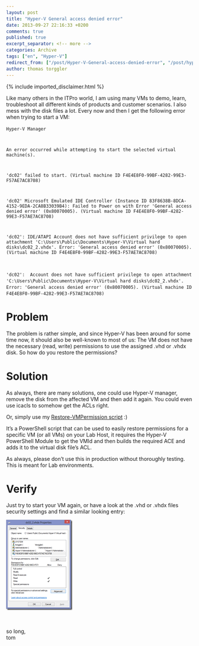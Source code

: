 ```yaml
---
layout: post
title: "Hyper-V General access denied error"
date: 2013-09-27 22:16:33 +0200
comments: true
published: true
excerpt_separator: <!-- more -->
categories: Archive
tags: ["en", "Hyper-V"]
redirect_from: ["/post/Hyper-V-General-access-denied-error", "/post/hyper-v-general-access-denied-error"]
author: thomas torggler
---
```

<!-- more -->
{% include imported_disclaimer.html %}
<p>Like many others in the ITPro world, I am using many VMs to demo, learn, troubleshoot all different kinds of products and customer scenarios. I also mess with the disk files a lot. Every now and then I get the following error when trying to start a VM:</p>  <p><code>Hyper-V Manager </p>    <p>An error occurred while attempting to start the selected virtual machine(s). </p>    <p>'dc02' failed to start. (Virtual machine ID F4E4E8F0-99BF-4282-99E3-F57AE7AC8708) </p>    <p>'dc02' Microsoft Emulated IDE Controller (Instance ID 83F8638B-8DCA-4152-9EDA-2CA8B33039B4): Failed to Power on with Error 'General access denied error' (0x80070005). (Virtual machine ID F4E4E8F0-99BF-4282-99E3-F57AE7AC8708) </p>    <p>'dc02': IDE/ATAPI Account does not have sufficient privilege to open attachment 'C:\Users\Public\Documents\Hyper-V\Virtual hard disks\dc02_2.vhdx'. Error: 'General access denied error' (0x80070005). (Virtual machine ID F4E4E8F0-99BF-4282-99E3-F57AE7AC8708) </p>    <p>'dc02':&#160; Account does not have sufficient privilege to open attachment 'C:\Users\Public\Documents\Hyper-V\Virtual hard disks\dc02_2.vhdx'. Error: 'General access denied error' (0x80070005). (Virtual machine ID F4E4E8F0-99BF-4282-99E3-F57AE7AC8708) </code></p>  <h1>Problem</h1>  <p>The problem is rather simple, and since Hyper-V has been around for some time now, it should also be well-known to most of us: The VM does not have the necessary (read, write) permissions to use the assigned .vhd or .vhdx disk. So how do you restore the permissions?</p>  <h1>Solution</h1>  <p>As always, there are many solutions, one could use Hyper-V manager, remove the disk from the affected VM and then add it again. You could even use icacls to somehow get the ACLs right.</p>  <p>Or, simply use my <a href="/page/PS-Restore-VMPermissionps1.aspx" target="_blank">Restore-VMPermission script</a> :)</p>  <p>It’s a PowerShell script that can be used to easily restore permissions for a specific VM (or all VMs) on your Lab Host, it requires the Hyper-V PowerShell Module to get the VMId and then builds the required ACE and adds it to the virtual disk file’s ACL.</p>  <p>As always, please don’t use this in production without thoroughly testing. This is meant for Lab environments.</p>  <h1>Verify</h1>  <p>Just try to start your VM again, or have a look at the .vhd or .vhdx files security settings and find a similar looking entry:</p>  <p><a href="/assets/image_574.png"><img title="image" style="border-top: 0px; border-right: 0px; border-bottom: 0px; border-left: 0px; display: inline" border="0" alt="image" src="/assets/image_thumb_572.png" width="179" height="244" /></a> </p>  <p>&#160;</p>  <p>so long,    <br />tom </p>

